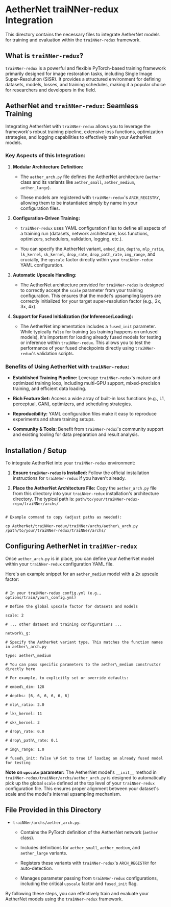 # AetherNet traiNNer-redux Integration

This directory contains the necessary files to integrate AetherNet models for training and evaluation within the `traiNNer-redux` framework.

## What is `traiNNer-redux`?

`traiNNer-redux` is a powerful and flexible PyTorch-based training framework primarily designed for image restoration tasks, including Single Image Super-Resolution (SISR). It provides a structured environment for defining datasets, models, losses, and training schedules, making it a popular choice for researchers and developers in the field.

## AetherNet and `traiNNer-redux`: Seamless Training

Integrating AetherNet with `traiNNer-redux` allows you to leverage the framework's robust training pipeline, extensive loss functions, optimization strategies, and logging capabilities to effectively train your AetherNet models.

### Key Aspects of this Integration:

1. **Modular Architecture Definition:**

   * The `aether_arch.py` file defines the AetherNet architecture (`aether` class and its variants like `aether_small`, `aether_medium`, `aether_large`).

   * These models are registered with `traiNNer-redux`'s `ARCH_REGISTRY`, allowing them to be instantiated simply by name in your configuration files.

2. **Configuration-Driven Training:**

   * `traiNNer-redux` uses YAML configuration files to define all aspects of a training run (datasets, network architecture, loss functions, optimizers, schedulers, validation, logging, etc.).

   * You can specify the AetherNet variant, `embed_dim`, `depths`, `mlp_ratio`, `lk_kernel`, `sk_kernel`, `drop_rate`, `drop_path_rate`, `img_range`, and crucially, the `upscale` factor directly within your `traiNNer-redux` YAML configuration.

3. **Automatic Upscale Handling:**

   * The AetherNet architecture provided for `traiNNer-redux` is designed to correctly accept the `scale` parameter from your training configuration. This ensures that the model's upsampling layers are correctly initialized for your target super-resolution factor (e.g., 2x, 3x, 4x).

4. **Support for Fused Initialization (for Inference/Loading):**

   * The AetherNet implementation includes a `fused_init` parameter. While typically `false` for training (as training happens on unfused models), it's important for loading already fused models for testing or inference within `traiNNer-redux`. This allows you to test the performance of your fused checkpoints directly using `traiNNer-redux`'s validation scripts.

### Benefits of Using AetherNet with `traiNNer-redux`:

* **Established Training Pipeline:** Leverage `traiNNer-redux`'s mature and optimized training loop, including multi-GPU support, mixed-precision training, and efficient data loading.

* **Rich Feature Set:** Access a wide array of built-in loss functions (e.g., L1, perceptual, GAN), optimizers, and scheduling strategies.

* **Reproducibility:** YAML configuration files make it easy to reproduce experiments and share training setups.

* **Community & Tools:** Benefit from `traiNNer-redux`'s community support and existing tooling for data preparation and result analysis.

## Installation / Setup

To integrate AetherNet into your `traiNNer-redux` environment:

1. **Ensure `traiNNer-redux` is Installed:**
   Follow the official installation instructions for `traiNNer-redux` if you haven't already.

2. **Place the AetherNet Architecture File:**
   Copy the `aether_arch.py` file from this directory into your `traiNNer-redux` installation's architecture directory. The typical path is:
   `path/to/your/traiNNer-redux-repo/traiNNer/archs/`

```

# Example command to copy (adjust paths as needed):

cp AetherNet/traiNNer-redux/traiNNer/archs/aether\_arch.py  
/path/to/your/traiNNer-redux/traiNNer/archs/

```

## Configuring AetherNet in `traiNNer-redux`

Once `aether_arch.py` is in place, you can define your AetherNet model within your `traiNNer-redux` configuration YAML file.

Here's an example snippet for an `aether_medium` model with a 2x upscale factor:

```

# In your traiNNer-redux config.yml (e.g., options/train/your\_config.yml)

# Define the global upscale factor for datasets and models

scale: 2

# ... other dataset and training configurations ...

network\_g:

# Specify the AetherNet variant type. This matches the function names in aether\_arch.py

type: aether\_medium

# You can pass specific parameters to the aether\_medium constructor directly here

# For example, to explicitly set or override defaults:

# embed\_dim: 128

# depths: [6, 6, 6, 6, 6, 6]

# mlp\_ratio: 2.0

# lk\_kernel: 11

# sk\_kernel: 3

# drop\_rate: 0.0

# drop\_path\_rate: 0.1

# img\_range: 1.0

# fused\_init: false \# Set to true if loading an already fused model for testing

```

**Note on `upscale` parameter:** The AetherNet model's `__init__` method in `traiNNer-redux/traiNNer/archs/aether_arch.py` is designed to automatically pick up the global `scale` defined at the top level of your `traiNNer-redux` configuration file. This ensures proper alignment between your dataset's scale and the model's internal upsampling mechanism.

## File Provided in this Directory

* `traiNNer/archs/aether_arch.py`:

  * Contains the PyTorch definition of the AetherNet network (`aether` class).

  * Includes definitions for `aether_small`, `aether_medium`, and `aether_large` variants.

  * Registers these variants with `traiNNer-redux`'s `ARCH_REGISTRY` for auto-detection.

  * Manages parameter passing from `traiNNer-redux` configurations, including the critical `upscale` factor and `fused_init` flag.

By following these steps, you can effectively train and evaluate your AetherNet models using the `traiNNer-redux` framework.